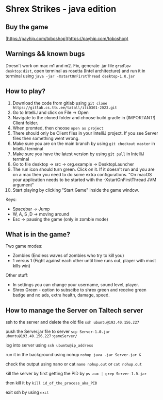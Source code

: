 # Shrex Strikes - java edition

## Buy the game
[https://payhip.com/toboshop](https://payhip.com/toboshop)  

## Warnings && known bugs
Doesn't work on mac m1 and m2. Fix, generate .jar file `gradlew desktop:dist`, open terminal as rosetta (Intel architecture) and run it in terminal using  `java -jar -XstartOnFirstThread desktop-1.0.jar` 

## How to play?
1. Download the code from gitlab using `git clone https://gitlab.cs.ttu.ee/tatall/iti0301-2023.git`
2. Go to IntelliJ and click on File -> Open
3. Navigate to the cloned folder and choose build.gradle in (IMPORTANT!) Client folder.
4. When promted, then choose `open as project`
5. There should only be Client files in your IntelliJ project. If you see Server files then something went wrong.
6. Make sure you are on the main branch by using `git checkout master` in IntelliJ terminal
7. Make sure you have the latest version by using `git pull` in IntelliJ terminal
8. Go to file desktop -> src -> org.example -> DesktopLauncher
9. The run icon should turn green. Click on it.
    If it doesn't run and you are on a mac then you need to do some extra configurations.
    "On macOS your application needs to be started with the -XstartOnFirstThread JVM argument"
10. Start playing by clicking "Start Game" inside the game window.

Keys:
 - Spacebar -> Jump
 - W, A, S ,D -> moving around
 - Esc -> pausing the game (only in zombie mode)


## What is in the game?

Two game modes:
- Zombies (Endless waves of zombies who try to kill you)
- 1 versus 1 (Fight against each other until time runs out, player with most kills win)

Other stuff:
- In settings you can change your username, sound level, player.
- Shrex Green - option to subscibe to shrex green and receive green badge and no ads, extra health, damage, speed.


## How to manage the Server on Taltech server 

ssh to the server and delete the old file `ssh ubuntu@193.40.156.227`

push the Server.jar file to server `scp Server-1.0.jar ubuntu@193.40.156.227:gameServer/`

log into server using `ssh ubuntu@ip_address`

run it in the background using nohup `nohup java -jar Server.jar &`

check the output using nano or cat `nano nohup.out` or `cat nohup.out`

kill the server by first getting the PID by `ps aux | grep Server-1.0.jar`

then kill it by `kill id_of_the_process_aka_PID` 

exit ssh by using `exit`

